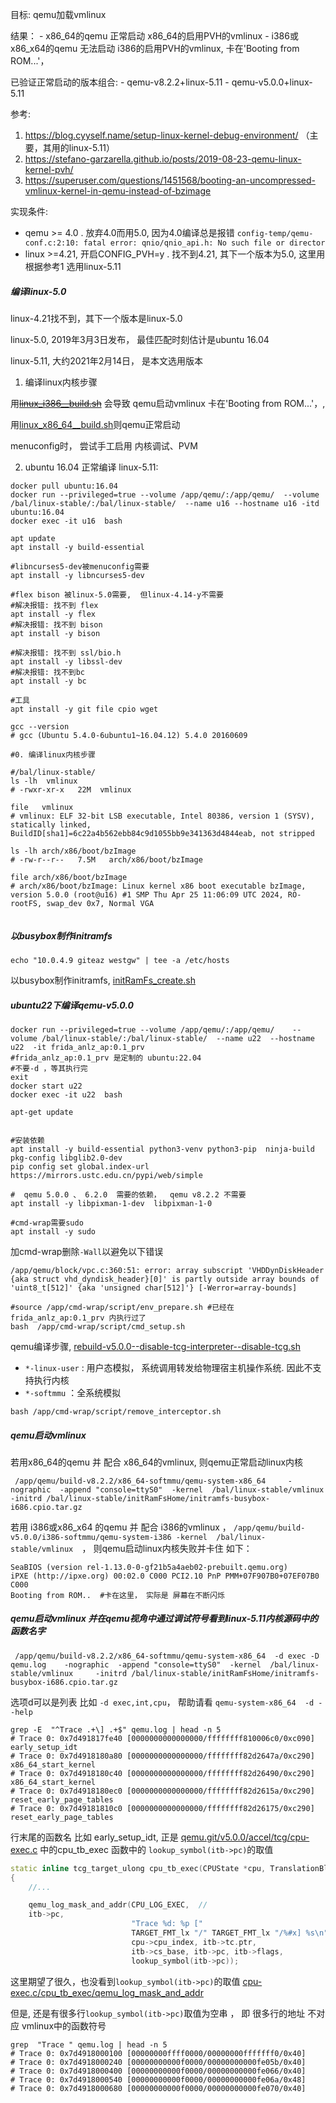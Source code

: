 目标: qemu加载vmlinux

结果：
    - x86_64的qemu 正常启动 x86_64的启用PVH的vmlinux 
    - i386或x86_x64的qemu 无法启动 i386的启用PVH的vmlinux,  卡在'Booting from ROM...'， 

已验证正常启动的版本组合:
    - qemu-v8.2.2+linux-5.11
    - qemu-v5.0.0+linux-5.11
    


参考:  
1. https://blog.cyyself.name/setup-linux-kernel-debug-environment/  （主要，其用的linux-5.11）
2. https://stefano-garzarella.github.io/posts/2019-08-23-qemu-linux-kernel-pvh/
3. https://superuser.com/questions/1451568/booting-an-uncompressed-vmlinux-kernel-in-qemu-instead-of-bzimage

实现条件: 
- qemu >= 4.0 . 放弃4.0而用5.0, 因为4.0编译总是报错 ```config-temp/qemu-conf.c:2:10: fatal error: qnio/qnio_api.h: No such file or director```
- linux >=4.21, 开启CONFIG_PVH=y  . 找不到4.21, 其下一个版本为5.0,   这里用根据参考1 选用linux-5.11

##### 编译linux-5.0
linux-4.21找不到，其下一个版本是linux-5.0   

linux-5.0, 2019年3月3日发布， 最佳匹配时刻估计是ubuntu 16.04

linux-5.11, 大约2021年2月14日， 是本文选用版本


1. 编译linux内核步骤


用[~~linux_i386__build.sh~~](http://giteaz:3000/frida_analyze_app_src/app_bld/src/branch/main/qemu-linux5/linux_i386__build.sh) 会导致 qemu启动vmlinux 卡在'Booting from ROM...'，,

用[linux_x86_64__build.sh](http://giteaz:3000/frida_analyze_app_src/app_bld/src/branch/main/qemu-linux5/linux_x86_64__build.sh)则qemu正常启动


menuconfig时， 尝试手工启用 内核调试、PVM




2. ubuntu 16.04 正常编译 linux-5.11:
```shell
docker pull ubuntu:16.04
docker run --privileged=true --volume /app/qemu/:/app/qemu/  --volume /bal/linux-stable/:/bal/linux-stable/  --name u16 --hostname u16 -itd ubuntu:16.04
docker exec -it u16  bash

```

```shell
apt update
apt install -y build-essential  

#libncurses5-dev被menuconfig需要
apt install -y libncurses5-dev

#flex bison 被linux-5.0需要,  但linux-4.14-y不需要
#解决报错: 找不到 flex
apt install -y flex
#解决报错: 找不到 bison
apt install -y bison

#解决报错: 找不到 ssl/bio.h
apt install -y libssl-dev
#解决报错: 找不到bc
apt install -y bc

#工具
apt install -y git file cpio wget 

gcc --version
# gcc (Ubuntu 5.4.0-6ubuntu1~16.04.12) 5.4.0 20160609

#0. 编译linux内核步骤

#/bal/linux-stable/
ls -lh  vmlinux
# -rwxr-xr-x   22M  vmlinux

file   vmlinux
# vmlinux: ELF 32-bit LSB executable, Intel 80386, version 1 (SYSV), statically linked, BuildID[sha1]=6c22a4b562ebb84c9d1055bb9e341363d4844eab, not stripped

ls -lh arch/x86/boot/bzImage 
# -rw-r--r--   7.5M   arch/x86/boot/bzImage

file arch/x86/boot/bzImage 
# arch/x86/boot/bzImage: Linux kernel x86 boot executable bzImage, version 5.0.0 (root@u16) #1 SMP Thu Apr 25 11:06:09 UTC 2024, RO-rootFS, swap_dev 0x7, Normal VGA


```


##### 以busybox制作initramfs

```shell
echo "10.0.4.9 giteaz westgw" | tee -a /etc/hosts
```

以busybox制作initramfs, [initRamFs_create.sh](http://giteaz:3000/frida_analyze_app_src/app_bld/src/branch/main/qemu-linux5/initRamFs_create.sh)





##### ubuntu22下编译qemu-v5.0.0
```shell
docker run --privileged=true --volume /app/qemu/:/app/qemu/    --volume /bal/linux-stable/:/bal/linux-stable/  --name u22  --hostname u22  -it frida_anlz_ap:0.1_prv
#frida_anlz_ap:0.1_prv 是定制的 ubuntu:22.04
#不要-d ，等其执行完
exit
docker start u22
docker exec -it u22  bash

```

```shell
apt-get update 


#安装依赖
apt install -y build-essential python3-venv python3-pip  ninja-build pkg-config libglib2.0-dev
pip config set global.index-url https://mirrors.ustc.edu.cn/pypi/web/simple

#  qemu 5.0.0 、 6.2.0  需要的依赖，  qemu v8.2.2 不需要
apt install -y libpixman-1-dev  libpixman-1-0  

#cmd-wrap需要sudo
apt install -y sudo 

```

加cmd-wrap删除```-Wall```以避免以下错误
```
/app/qemu/block/vpc.c:360:51: error: array subscript 'VHDDynDiskHeader {aka struct vhd_dyndisk_header}[0]' is partly outside array bounds of 'uint8_t[512]' {aka 'unsigned char[512]'} [-Werror=array-bounds]
```

```shell
#source /app/cmd-wrap/script/env_prepare.sh #已经在frida_anlz_ap:0.1_prv 内执行过了
bash  /app/cmd-wrap/script/cmd_setup.sh
```

qemu编译步骤, [rebuild-v5.0.0--disable-tcg-interpreter--disable-tcg.sh](http://giteaz:3000/frida_analyze_app_src/app_bld/src/branch/main/qemu/script/rebuild-v5.0.0--disable-tcg-interpreter--disable-tcg.sh)

- ```*-linux-user``` : 用户态模拟，  系统调用转发给物理宿主机操作系统. 因此不支持执行内核
- ```*-softmmu```    ：全系统模拟 



```shell
bash /app/cmd-wrap/script/remove_interceptor.sh
```





##### qemu启动vmlinux

若用x86_64的qemu 并 配合 x86_64的vmlinux, 则qemu正常启动linux内核
```shell
 /app/qemu/build-v8.2.2/x86_64-softmmu/qemu-system-x86_64     -nographic  -append "console=ttyS0"  -kernel  /bal/linux-stable/vmlinux     -initrd /bal/linux-stable/initRamFsHome/initramfs-busybox-i686.cpio.tar.gz

```

若用 i386或x86_x64 的qemu 并 配合 i386的vmlinux ，  ```/app/qemu/build-v5.0.0/i386-softmmu/qemu-system-i386 -kernel  /bal/linux-stable/vmlinux  ```， 则qemu启动linux内核失败并卡住 如下：
```
SeaBIOS (version rel-1.13.0-0-gf21b5a4aeb02-prebuilt.qemu.org)
iPXE (http://ipxe.org) 00:02.0 C000 PCI2.10 PnP PMM+07F907B0+07EF07B0 C000
Booting from ROM..  #卡在这里， 实际是 屏幕在不断闪烁
```


##### qemu启动vmlinux 并在qemu视角中通过调试符号看到linux-5.11内核源码中的函数名字

```shell
 /app/qemu/build-v8.2.2/x86_64-softmmu/qemu-system-x86_64  -d exec -D qemu.log    -nographic  -append "console=ttyS0"  -kernel  /bal/linux-stable/vmlinux     -initrd /bal/linux-stable/initRamFsHome/initramfs-busybox-i686.cpio.tar.gz

```

选项d可以是列表 比如 ``` -d exec,int,cpu ```， 帮助请看 ```qemu-system-x86_64  -d --help```


```shell
grep -E  "^Trace .+\] .+$" qemu.log | head -n 5
# Trace 0: 0x7d491817fe40 [0000000000000000/ffffffff810006c0/0xc090] early_setup_idt
# Trace 0: 0x7d4918180a80 [0000000000000000/ffffffff82d2647a/0xc290] x86_64_start_kernel
# Trace 0: 0x7d4918180c40 [0000000000000000/ffffffff82d26490/0xc290] x86_64_start_kernel
# Trace 0: 0x7d4918180ec0 [0000000000000000/ffffffff82d2615a/0xc290] reset_early_page_tables
# Trace 0: 0x7d49181810c0 [0000000000000000/ffffffff82d26175/0xc290] reset_early_page_tables

```
行末尾的函数名 比如 early_setup_idt, 正是 [qemu.git/v5.0.0/accel/tcg/cpu-exec.c](https://gitee.com/imagg/qemu--qemu/blob/v5.0.0/accel/tcg/cpu-exec.c) 中的cpu_tb_exec 函数中的 ```lookup_symbol(itb->pc)```的取值

```cpp
static inline tcg_target_ulong cpu_tb_exec(CPUState *cpu, TranslationBlock *itb)
{
    //...

    qemu_log_mask_and_addr(CPU_LOG_EXEC,  //
    itb->pc,
                           "Trace %d: %p ["
                           TARGET_FMT_lx "/" TARGET_FMT_lx "/%#x] %s\n",
                           cpu->cpu_index, itb->tc.ptr,
                           itb->cs_base, itb->pc, itb->flags,
                           lookup_symbol(itb->pc));
```


 这里期望了很久，也没看到```lookup_symbol(itb->pc)```的取值 [cpu-exec.c/cpu_tb_exec/qemu_log_mask_and_addr](http://giteaz:3000/frida_analyze_app_src/app_bld/src/branch/main/qemu-linux4/qemu_log-exec_int_cpu.md#cpu-execccpu_tb_execqemu_log_mask_and_addr)


 但是,  还是有很多行```lookup_symbol(itb->pc)```取值为空串 ，  即 很多行的地址 不对应  vmlinux中的函数符号

 ```shell
 grep  "Trace " qemu.log | head -n 5
# Trace 0: 0x7d4918000100 [00000000ffff0000/00000000fffffff0/0x40] 
# Trace 0: 0x7d4918000240 [00000000000f0000/00000000000fe05b/0x40] 
# Trace 0: 0x7d4918000400 [00000000000f0000/00000000000fe066/0x40] 
# Trace 0: 0x7d4918000540 [00000000000f0000/00000000000fe06a/0x48] 
# Trace 0: 0x7d4918000680 [00000000000f0000/00000000000fe070/0x40]
 ```
